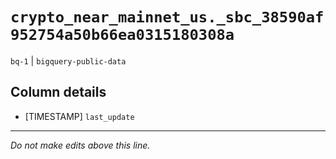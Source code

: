 # `crypto_near_mainnet_us._sbc_38590af952754a50b66ea0315180308a`
`bq-1` | `bigquery-public-data`

## Column details
* [TIMESTAMP] `last_update`

-------------------------------------------------------------------------------
*Do not make edits above this line.*
